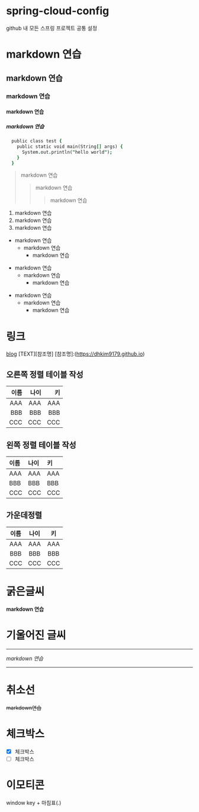 # spring-cloud-config
github 내 모든 스프링 프로젝트 공통 설정

# markdown 연습
## markdown 연습
### markdown 연습
#### markdown 연습
##### markdown 연습

```j
  public class test {
    public static void main(String[] args) {
      System.out.println("hello world");
    }
  }
```

> markdown 연습
> > markdown 연습
> > > markdown 연습

1. markdown 연습
2. markdown 연습
3. markdown 연습

* markdown 연습
  * markdown 연습
    * markdown 연습

+ markdown 연습
  + markdown 연습
    + markdown 연습

- markdown 연습
  - markdown 연습
    - markdown 연습

# 링크
[blog](https://dhkim9179.github.io)
[TEXT][참조명]
[참조명]:(https://dhkim9179.github.io)

## 오른쪽 정렬 테이블 작성
|이름|나이|키|
|---:|---:|---:|
|AAA|AAA|AAA|
|BBB|BBB|BBB|
|CCC|CCC|CCC|

## 왼쪽 정렬 테이블 작성
|이름|나이|키|
|:---|:---|:---|
|AAA|AAA|AAA|
|BBB|BBB|BBB|
|CCC|CCC|CCC|

## 가운데정렬
|이름|나이|키|
|:---:|:---:|:---:|
|AAA|AAA|AAA|
|BBB|BBB|BBB|
|CCC|CCC|CCC|

# 굵은글씨
**markdown 연습** 

# 기울어진 글씨
***
_markdown 연습_
***

# 취소선
~~markdown연습~~

# 체크박스
* [x] 체크박스
* [ ] 체크박스

# 이모티콘
window key + 마침표(.)





